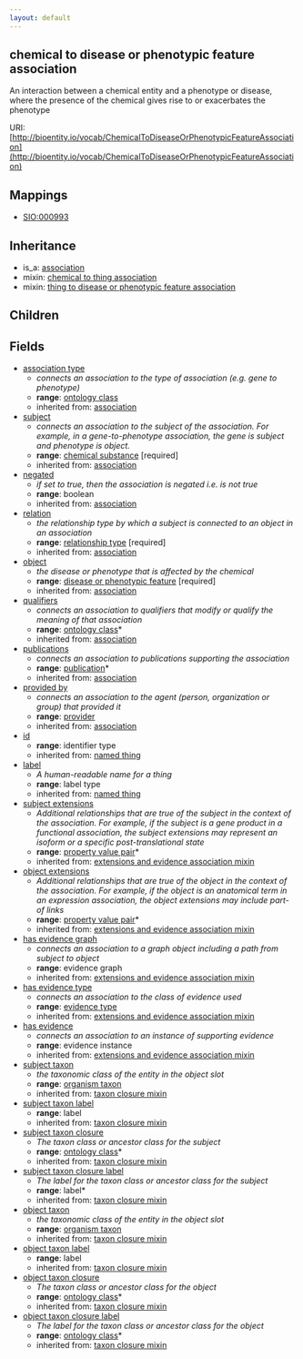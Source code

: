 ```yaml
---
layout: default
---
```


## chemical to disease or phenotypic feature association


An interaction between a chemical entity and a phenotype or disease, where the presence of the chemical gives rise to or exacerbates the phenotype

URI: [http://bioentity.io/vocab/ChemicalToDiseaseOrPhenotypicFeatureAssociation](http://bioentity.io/vocab/ChemicalToDiseaseOrPhenotypicFeatureAssociation)
## Mappings

 * [SIO:000993](http://purl.obolibrary.org/obo/SIO_000993)

## Inheritance

 *  is_a: [association](Association.html)
 *  mixin: [chemical to thing association](ChemicalToThingAssociation.html)
 *  mixin: [thing to disease or phenotypic feature association](ThingToDiseaseOrPhenotypicFeatureAssociation.html)

## Children



## Fields

 * [association type](association_type.html)
    * _connects an association to the type of association (e.g. gene to phenotype)_
    * __range__: [ontology class](OntologyClass.html)
    * inherited from: [association](Association.html)
 * [subject](subject.html)
    * _connects an association to the subject of the association. For example, in a gene-to-phenotype association, the gene is subject and phenotype is object._
    * __range__: [chemical substance](ChemicalSubstance.html) [required]
    * inherited from: [association](Association.html)
 * [negated](negated.html)
    * _if set to true, then the association is negated i.e. is not true_
    * __range__: boolean
    * inherited from: [association](Association.html)
 * [relation](relation.html)
    * _the relationship type by which a subject is connected to an object in an association_
    * __range__: [relationship type](RelationshipType.html) [required]
    * inherited from: [association](Association.html)
 * [object](object.html)
    * _the disease or phenotype that is affected by the chemical_
    * __range__: [disease or phenotypic feature](DiseaseOrPhenotypicFeature.html) [required]
    * inherited from: [association](Association.html)
 * [qualifiers](qualifiers.html)
    * _connects an association to qualifiers that modify or qualify the meaning of that association_
    * __range__: [ontology class](OntologyClass.html)*
    * inherited from: [association](Association.html)
 * [publications](publications.html)
    * _connects an association to publications supporting the association_
    * __range__: [publication](Publication.html)*
    * inherited from: [association](Association.html)
 * [provided by](provided_by.html)
    * _connects an association to the agent (person, organization or group) that provided it_
    * __range__: [provider](Provider.html)
    * inherited from: [association](Association.html)
 * [id](id.html)
    * __range__: identifier type
    * inherited from: [named thing](NamedThing.html)
 * [label](label.html)
    * _A human-readable name for a thing_
    * __range__: label type
    * inherited from: [named thing](NamedThing.html)
 * [subject extensions](subject_extensions.html)
    * _Additional relationships that are true of the subject in the context of the association. For example, if the subject is a gene product in a functional association, the subject extensions may represent  an isoform or a specific post-translational state_
    * __range__: [property value pair](PropertyValuePair.html)*
    * inherited from: [extensions and evidence association mixin](ExtensionsAndEvidenceAssociationMixin.html)
 * [object extensions](object_extensions.html)
    * _Additional relationships that are true of the object in the context of the association. For example, if the object is an anatomical term in an expression association, the object extensions may include part-of links_
    * __range__: [property value pair](PropertyValuePair.html)*
    * inherited from: [extensions and evidence association mixin](ExtensionsAndEvidenceAssociationMixin.html)
 * [has evidence graph](has_evidence_graph.html)
    * _connects an association to a graph object including a path from subject to object_
    * __range__: evidence graph
    * inherited from: [extensions and evidence association mixin](ExtensionsAndEvidenceAssociationMixin.html)
 * [has evidence type](has_evidence_type.html)
    * _connects an association to the class of evidence used_
    * __range__: [evidence type](EvidenceType.html)
    * inherited from: [extensions and evidence association mixin](ExtensionsAndEvidenceAssociationMixin.html)
 * [has evidence](has_evidence.html)
    * _connects an association to an instance of supporting evidence_
    * __range__: evidence instance
    * inherited from: [extensions and evidence association mixin](ExtensionsAndEvidenceAssociationMixin.html)
 * [subject taxon](subject_taxon.html)
    * _the taxonomic class of the entity in the object slot_
    * __range__: [organism taxon](OrganismTaxon.html)
    * inherited from: [taxon closure mixin](TaxonClosureMixin.html)
 * [subject taxon label](subject_taxon_label.html)
    * __range__: label
    * inherited from: [taxon closure mixin](TaxonClosureMixin.html)
 * [subject taxon closure](subject_taxon_closure.html)
    * _The taxon class or ancestor class for the subject_
    * __range__: [ontology class](OntologyClass.html)*
    * inherited from: [taxon closure mixin](TaxonClosureMixin.html)
 * [subject taxon closure label](subject_taxon_closure_label.html)
    * _The label for the taxon class or ancestor class for the subject_
    * __range__: label*
    * inherited from: [taxon closure mixin](TaxonClosureMixin.html)
 * [object taxon](object_taxon.html)
    * _the taxonomic class of the entity in the object slot_
    * __range__: [organism taxon](OrganismTaxon.html)
    * inherited from: [taxon closure mixin](TaxonClosureMixin.html)
 * [object taxon label](object_taxon_label.html)
    * __range__: label
    * inherited from: [taxon closure mixin](TaxonClosureMixin.html)
 * [object taxon closure](object_taxon_closure.html)
    * _The taxon class or ancestor class for the object_
    * __range__: [ontology class](OntologyClass.html)*
    * inherited from: [taxon closure mixin](TaxonClosureMixin.html)
 * [object taxon closure label](object_taxon_closure_label.html)
    * _The label for the taxon class or ancestor class for the object_
    * __range__: [ontology class](OntologyClass.html)*
    * inherited from: [taxon closure mixin](TaxonClosureMixin.html)
